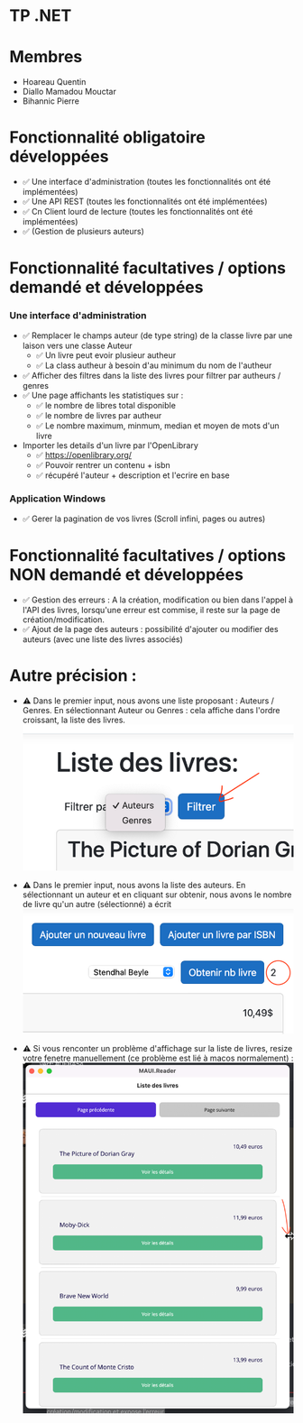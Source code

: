 # TP .NET

# Membres
- Hoareau Quentin 
- Diallo Mamadou Mouctar
- Bihannic Pierre

# Fonctionnalité obligatoire développées
- ✅ Une interface d'administration (toutes les fonctionnalités ont été implémentées)
- ✅ Une API REST (toutes les fonctionnalités ont été implémentées)
- ✅ Cn Client lourd de lecture (toutes les fonctionnalités ont été implémentées)
- ✅ (Gestion de plusieurs auteurs)

# Fonctionnalité facultatives / options demandé et développées

### Une interface d'administration
- ✅ Remplacer le champs auteur (de type string) de la classe livre par une laison vers une classe Auteur
  - ✅ Un livre peut evoir plusieur autheur
  - ✅ La class autheur à besoin d'au minimum du nom de l'autheur
- ✅ Afficher des filtres dans la liste des livres pour filtrer par autheurs / genres
- ✅ Une page affichants les statistiques sur :
  - ✅ le nombre de libres total disponible
  - ✅ le nombre de livres par autheur
  - ✅ Le nombre maximum, minmum, median et moyen de mots d'un livre
- Importer les details d'un livre par l'OpenLibrary
  - ✅ https://openlibrary.org/
  - ✅ Pouvoir rentrer un contenu + isbn
  - ✅ récupéré l'auteur + description et l'ecrire en base


### Application Windows
- ✅ Gerer la pagination de vos livres (Scroll infini, pages ou autres)

# Fonctionnalité facultatives / options NON demandé et développées
- ✅ Gestion des erreurs : A la création, modification ou bien dans l'appel à l'API des livres, lorsqu'une erreur est commise, il reste sur la page de création/modification.
- ✅ Ajout de la page des auteurs : possibilité d'ajouter ou modifier des auteurs (avec une liste des livres associés)

# Autre précision : 
- ⚠️ Dans le premier input, nous avons une liste proposant : Auteurs / Genres. En sélectionnant Auteur ou Genres : cela affiche dans l'ordre croissant, la liste des livres.
  ![img_1.png](img_1.png)


- ⚠️ Dans le premier input, nous avons la liste des auteurs. En sélectionnant un auteur et en cliquant sur obtenir, nous avons le nombre de livre qu'un autre (sélectionné) a écrit
  ![img.png](img.png)


- ⚠️ Si vous renconter un problème d'affichage sur la liste de livres, resize votre fenetre manuellement (ce problème est lié à macos normalement) :
![img_2.png](img_2.png)